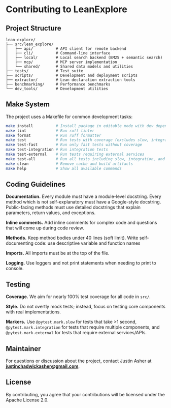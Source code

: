 # Contributing to LeanExplore


## Project Structure

```
lean-explore/
├── src/lean_explore/
│   ├── api/          # API client for remote backend
│   ├── cli/          # Command-line interface
│   ├── local/        # Local search backend (BM25 + semantic search)
│   ├── mcp/          # MCP server implementation
│   └── shared/       # Shared data models and utilities
├── tests/            # Test suite
├── scripts/          # Development and deployment scripts
├── extractor/        # Lean declaration extraction tools
├── benchmarking/     # Performance benchmarks
└── dev_tools/        # Development utilities
```


## Make System

The project uses a Makefile for common development tasks:

```bash
make install          # Install package in editable mode with dev dependencies
make lint             # Run ruff linter
make format           # Run ruff formatter
make test             # Run tests with coverage (excludes slow, integration, external)
make test-fast        # Run only fast tests without coverage
make test-integration # Run integration tests
make test-external    # Run tests requiring external services
make test-all         # Run all tests including slow, integration, and external
make clean            # Remove cache and build artifacts
make help             # Show all available commands
```


## Coding Guidelines

**Documentation.** Every module must have a module-level docstring. Every method which is not self-explanatory must have a Google-style docstring. Public-facing methods must use detailed docstrings that explain parameters, return values, and exceptions.

**Inline comments.** Add inline comments for complex code and questions that will come up during code review.

**Methods.** Keep method bodies under 40 lines (soft limit). Write self-documenting code: use descriptive variable and function names

**Imports.** All imports must be at the top of the file.

**Logging.** Use loggers and not print statements when needing to print to console.


## Testing

**Coverage.** We aim for nearly 100% test coverage for all code in `src/`. 

**Style.** Do not overtly mock tests; instead, focus on testing core components with real implementations.
 
**Markers.** Use `@pytest.mark.slow` for tests that take >1 second, `@pytest.mark.integration` for tests that require multiple components, and `@pytest.mark.external` for tests that require external services/APIs.


## Maintainer

For questions or discussion about the project, contact Justin Asher at **justinchadwickasher@gmail.com**.


## License

By contributing, you agree that your contributions will be licensed under the Apache License 2.0.
